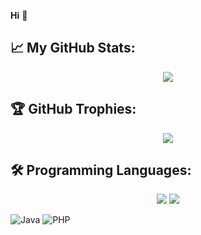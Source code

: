 **Hi** 🚀

## 📈 **My GitHub Stats:**
<p align="center"> <img src="https://github-readme-stats.vercel.app/api?username=heymundomx&show_icons=true&theme=gotham" />

## 🏆 **GitHub Trophies:**
<p align="center"> <img src="https://github-profile-trophy.vercel.app/?username=heymundomx&title=Joined2020,Experience,Repositories,Commits&column=4&margin-w=20&theme=darkhub" />

## 🛠️ **Programming Languages:**
<p align="center"> <img src="https://img.shields.io/badge/Code-Java-informational?style=flat&logo=java&logoColor=white&color=121212" /> <img src="https://img.shields.io/badge/Code-PHP-informational?style=flat&logo=java&logoColor=white&color=121212" />


![Java](https://img.shields.io/badge/Code-Java-informational?style=flat&logo=java&logoColor=white&color=121212)
![PHP](https://img.shields.io/badge/Code-PHP-informational?style=flat&logo=java&logoColor=white&color=121212)
